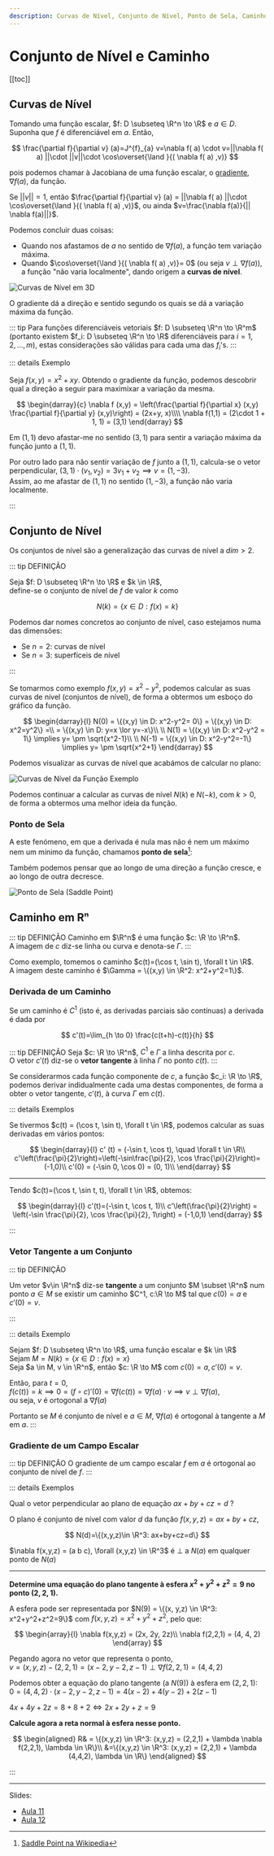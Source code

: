 ```yaml
---
description: Curvas de Nível, Conjunto de Nível, Ponto de Sela, Caminho em Rⁿ, Derivada de um Caminho, Vetor Tangente a um Caminho, Gradiente de um Campo Escalar
---
```


# Conjunto de Nível e Caminho

[[toc]]

## Curvas de Nível

Tomando uma função escalar, $f: D \subseteq \R^n \to \R$ e $a \in D$.
Suponha que $f$ é diferenciável em $a$.
Então,

$$
\frac{\partial f}{\partial v} (a)=J^{f}_{a} v=\nabla f( a) \cdot v=||\nabla f( a) ||\cdot ||v||\cdot \cos\overset{\land }{( \nabla f( a) ,v)}
$$

pois podemos chamar à Jacobiana de uma função escalar, o [gradiente](0004-diferenciabilidade.md#gradiente-de-uma-funcao), $\nabla f(a)$, da função.

Se $||v|| = 1$, então $\frac{\partial f}{\partial v} (a) = ||\nabla f( a) ||\cdot \cos\overset{\land }{( \nabla f( a) ,v)}$, ou ainda
$v=\frac{\nabla f(a)}{|| \nabla f(a)||}$.

Podemos concluir duas coisas:

- Quando nos afastamos de $a$ no sentido de $\nabla f (a)$, a função tem variação máxima.
- Quando $\cos\overset{\land }{( \nabla f( a) ,v)}= 0$ (ou seja $v \perp \nabla f(a)$), a função "não varia localmente", dando origem a **curvas de nível**.

<img src="./assets/0006-curvas-nivel.svg" alt="Curvas de Nível em 3D" class="invert-dark">

O gradiente dá a direção e sentido segundo os quais se dá a variação máxima da função.

::: tip
Para funções diferenciáveis vetoriais $f: D \subseteq \R^n \to \R^m$
(portanto existem $f_i: D \subseteq \R^n \to \R$ diferenciáveis para $i = 1, 2, \dots, m$),
estas considerações são válidas para cada uma das $f_i$'s.
:::

::: details Exemplo

Seja $f(x,y) = x^2+xy$.
Obtendo o gradiente da função, podemos descobrir qual a direção a seguir para maximixar a variação da mesma.

$$
\begin{darray}{c}
\nabla f (x,y) = \left(\frac{\partial f}{\partial x} (x,y) \frac{\partial f}{\partial y} (x,y)\right) = (2x+y, x)\\\\
\nabla f(1,1) = (2\cdot 1 + 1, 1) = (3,1)
\end{darray}
$$

Em $(1,1)$ devo afastar-me no sentido $(3,1)$ para sentir a variação máxima da função junto a $(1,1)$.

Por outro lado para não sentir variação de $f$ junto a $(1,1)$, calcula-se o vetor perpendicular,
$(3,1) \cdot (v_1,v_2) = 3v_1 + v_2 \implies v=(1, -3)$.  
Assim, ao me afastar de $(1,1)$ no sentido $(1,-3)$, a função não varia localmente.

:::

## Conjunto de Nível

Os conjuntos de nível são a generalização das curvas de nível a $dim > 2$.

::: tip DEFINIÇÃO

Seja $f: D \subseteq \R^n \to \R$ e $k \in \R$,  
define-se o conjunto de nível de $f$ de valor $k$ como

$$
N(k) = \{x\in D: f(x) = k\}
$$

Podemos dar nomes concretos ao conjunto de nível, caso estejamos numa das dimensões:

- Se $n = 2$: curvas de nível
- Se $n = 3$: superfíceis de nível

:::

Se tomarmos como exemplo $f(x,y)=x^2-y^2$, podemos calcular as suas curvas de nível (conjuntos de nível),
de forma a obtermos um esboço do gráfico da função.

$$
\begin{darray}{l}
N(0) = \{(x,y) \in D: x^2-y^2= 0\} = \{(x,y) \in D: x^2=y^2\} =\\
= \{(x,y) \in D: y=x \lor y=-x\}\\
\\
N(1) = \{(x,y) \in D: x^2-y^2 = 1\} \implies y= \pm \sqrt{x^2-1}\\
\\
N(-1) = \{(x,y) \in D: x^2-y^2=-1\} \implies y= \pm \sqrt{x^2+1}
\end{darray}
$$

Podemos visualizar as curvas de nível que acabámos de calcular no plano:

<img src="./assets/0006-ex-conjunto-nivel.svg" alt="Curvas de Nível da Função Exemplo" class="invert-dark">

Podemos continuar a calcular as curvas de nível $N(k)$ e $N(-k)$, com $k > 0$, de forma a obtermos uma melhor ideia da função.

### Ponto de Sela

A este fenómeno, em que a derivada é nula mas não é nem um máximo nem um mínimo da função, chamamos **ponto de sela**[^saddle-point]:

[^saddle-point]: [Saddle Point na Wikipedia](https://en.wikipedia.org/wiki/Saddle_point)

Também podemos pensar que ao longo de uma direção a função cresce, e ao longo de outra decresce.

<img src="./assets/0006-saddle-point.svg" alt="Ponto de Sela (Saddle Point)" class="invert-dark">

## Caminho em Rⁿ

::: tip DEFINIÇÃO
Caminho em $\R^n$ é uma função $c: \R \to \R^n$.  
A imagem de $c$ diz-se linha ou curva e denota-se $\Gamma$.
:::

Como exemplo, tomemos o caminho $c(t)=(\cos t, \sin t), \forall t \in \R$.  
A imagem deste caminho é $\Gamma = \{(x,y) \in \R^2: x^2+y^2=1\}$.

### Derivada de um Caminho

Se um caminho é $C^1$ (isto é, as derivadas parciais são contínuas)
a derivada é dada por

$$
c'(t)=\lim_{h \to 0} \frac{c(t+h)-c(t)}{h}
$$

::: tip DEFINIÇÃO
Seja $c: \R \to \R^n$, $C^1$ e $\Gamma$ a linha descrita por $c$.  
O vetor $c'(t)$ diz-se o **vetor tangente** à linha $\Gamma$ no ponto $c(t)$.
:::

Se considerarmos cada função componente de $c$, a função $c_i: \R \to \R$, podemos derivar
indidualmente cada uma destas componentes, de forma a obter o vetor tangente, $c'(t)$, à curva $\Gamma$ em $c(t)$.

::: details Exemplos

Se tivermos $c(t) = (\cos t, \sin t), \forall t \in \R$, podemos calcular as suas derivadas em vários pontos:

$$
\begin{darray}{l}
c' (t) = (-\sin t, \cos t), \quad \forall t \in \R\\
c'\left(\frac{\pi}{2}\right)=\left(-\sin\frac{\pi}{2}, \cos \frac{\pi}{2}\right)=(-1,0)\\
c'(0) = (-\sin 0, \cos 0) = (0, 1)\\
\end{darray}
$$

---

Tendo $c(t)=(\cos t, \sin t, t), \forall t \in \R$, obtemos:

$$
\begin{darray}{l}
c'(t)=(-\sin t, \cos t, 1)\\
c'\left(\frac{\pi}{2}\right) = \left(-\sin \frac{\pi}{2}, \cos \frac{\pi}{2}, 1\right) = (-1,0,1)
\end{darray}
$$

:::

### Vetor Tangente a um Conjunto

::: tip DEFINIÇÃO

Um vetor $v\in \R^n$ diz-se **tangente** a um conjunto $M \subset \R^n$ num ponto $a \in M$
se existir um caminho $C^1, c:\R \to M$ tal que $c(0) = a$ e $c'(0) = v$.

:::

::: details Exemplo

Sejam $f: D \subseteq \R^n \to \R$, uma função escalar e $k \in \R$  
Sejam $M = N(k) = \{x \in D: f(x)= x\}$  
Seja $a \in M, v \in \R^n$, então $c: \R \to M$ com $c(0) = a, c'(0) = v$.

Então, para $t=0$,  
$f(c(t)) = k \implies 0=(f\circ c)'(0) = \nabla f(c(t)) = \nabla f(a) \cdot v \implies v \perp \nabla f(a)$,  
ou seja, $v$ é ortogonal a $\nabla f(a)$

Portanto se $M$ é conjunto de nível e $a\in M$, $\nabla f(a)$ é ortogonal à tangente a $M$ em $a$.
:::

### Gradiente de um Campo Escalar

::: tip DEFINIÇÃO
O gradiente de um campo escalar $f$ em $a$ é ortogonal ao conjunto de nível de $f$.
:::

::: details Exemplos

Qual o vetor perpendicular ao plano de equação $ax + by + cz = d$ ?

O plano é conjunto de nível com valor $d$ da função $f(x,y,z)=ax+by+cz$,

$$
N(d)=\{(x,y,z)\in \R^3: ax+by+cz=d\}
$$

$\nabla f(x,y,z) = (a b c), \forall (x,y,z) \in \R^3$ é $\perp$ a $N(a)$ em qualquer ponto de $N(a)$

---

**Determine uma equação do plano tangente à esfera $x^2+y^2+z^2=9$ no ponto $(2,2,1)$.**

A esfera pode ser representada por $N(9) = \{(x, y,z) \in \R^3: x^2+y^2+z^2=9\}$ com $f(x,y,z) = x^2+y^2+z^2$,
pelo que:

$$
\begin{array}{l}
\nabla f(x,y,z) = (2x, 2y, 2z)\\
\nabla f(2,2,1) = (4, 4, 2)
\end{array}
$$

Pegando agora no vetor que representa o ponto,  
$v=(x,y,z)-(2,2,1)=(x-2,y-2,z-1) \perp \nabla f(2,2,1) = (4, 4, 2)$

Podemos obter a equação do plano tangente (a $N(9)$) à esfera em $(2,2,1)$:
$0=(4, 4, 2) \cdot (x-2, y-2, z-1) = 4(x-2) + 4(y-2) + 2(z-1)$

$4x+4y+2z=8+8+2 \Leftrightarrow 2x+2y+z=9$

**Calcule agora a reta normal à esfera nesse ponto.**

$$
\begin{aligned}
R& = \{(x,y,z) \in \R^3: (x,y,z) = (2,2,1) + \lambda \nabla f(2,2,1), \lambda \in \R\}\\
&=\{(x,y,z) \in \R^3: (x,y,z) = (2,2,1) + \lambda (4,4,2), \lambda \in \R\}
\end{aligned}
$$

:::

---

Slides:

- [Aula 11](https://drive.google.com/file/d/1gmfl3glC8lIOvPEvZdrrv5RH_yTMhpTW/view?usp=sharing)
- [Aula 12](https://drive.google.com/file/d/1HsBSnbK5_vzGnnGcwFNRgvRIIvZLdrRL/view?usp=sharing)
